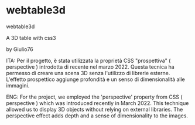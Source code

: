 # webtable3d
webtable3d

A 3D table with css3

by Giulio76

ITA:
Per il progetto, è stata utilizzata la proprietà CSS "prospettiva" ( perspective ) introdotta di recente nel marzo 2022. Questa tecnica ha permesso di creare una scena 3D senza l'utilizzo di librerie esterne. L'effetto prospettico aggiunge profondità e un senso di dimensionalità alle immagini.

ENG:
For the project, we employed the 'perspective' property from CSS ( perspective ) which was introduced recently in March 2022. This technique allowed us to display 3D objects without relying on external libraries. The perspective effect adds depth and a sense of dimensionality to the images.
